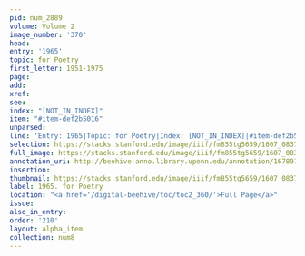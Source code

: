```yaml
---
pid: num_2889
volume: Volume 2
image_number: '370'
head:
entry: '1965'
topic: for Poetry
first_letter: 1951-1975
page:
add:
xref:
see:
index: "[NOT_IN_INDEX]"
item: "#item-def2b5016"
unparsed:
line: 'Entry: 1965|Topic: for Poetry|Index: [NOT_IN_INDEX]|#item-def2b5016'
selection: https://stacks.stanford.edu/image/iiif/fm855tg5659/1607_0837/891,3783,2840,847/full/0/default.jpg
full_image: https://stacks.stanford.edu/image/iiif/fm855tg5659/1607_0837/full/full/0/default.jpg
annotation_uri: http://beehive-anno.library.upenn.edu/annotation/1678912073680
insertion:
thumbnail: https://stacks.stanford.edu/image/iiif/fm855tg5659/1607_0837/891,3783,600,180/250,/0/default.jpg
label: 1965. for Poetry
location: "<a href='/digital-beehive/toc/toc2_360/'>Full Page</a>"
issue:
also_in_entry:
order: '210'
layout: alpha_item
collection: num8
---
```

